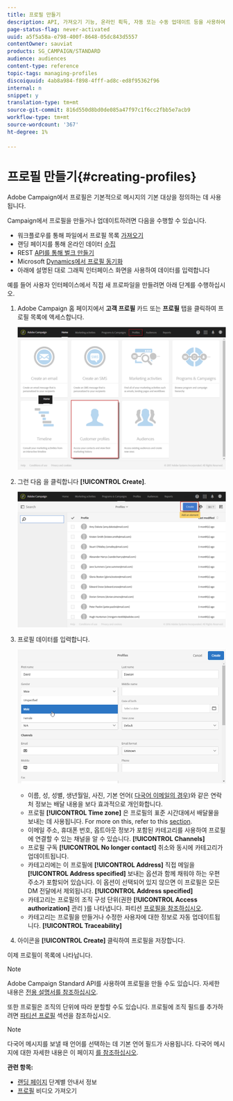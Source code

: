 ```yaml
---
title: 프로필 만들기
description: API, 가져오기 기능, 온라인 획득, 자동 또는 수동 업데이트 등을 사용하여 프로파일을 만들고 연락처에 데이터를 수집하는 방법을 알아봅니다.
page-status-flag: never-activated
uuid: a5f5a58a-e798-400f-8648-05dc843d5557
contentOwner: sauviat
products: SG_CAMPAIGN/STANDARD
audience: audiences
content-type: reference
topic-tags: managing-profiles
discoiquuid: 4ab8a984-f898-4fff-ad8c-ed8f95362f96
internal: n
snippet: y
translation-type: tm+mt
source-git-commit: 816d550d8bd0de085a47f97c1f6cc2fbb5e7acb9
workflow-type: tm+mt
source-wordcount: '367'
ht-degree: 1%

---
```



# 프로필 만들기{#creating-profiles}

Adobe Campaign에서 프로필은 기본적으로 메시지의 기본 대상을 정의하는 데 사용됩니다.

Campaign에서 프로필을 만들거나 업데이트하려면 다음을 수행할 수 있습니다.

* 워크플로우를 통해 파일에서 프로필 목록 [가져오기](../../automating/using/importing-data.md#example--import-workflow-template)
* 랜딩 페이지를 통해 온라인 데이터 [수집](../../channels/using/getting-started-with-landing-pages.md)
* REST [API를 통해 벌크 만들기](../../api/using/get-started-apis.md)
* Microsoft [Dynamics에서 프로필 동기화](../../integrating/using/working-with-campaign-standard-and-microsoft-dynamics-365.md)
* 아래에 설명된 대로 그래픽 인터페이스 화면을 사용하여 데이터를 입력합니다

예를 들어 사용자 인터페이스에서 직접 새 프로파일을 만들려면 아래 단계를 수행하십시오.

1. Adobe Campaign 홈 페이지에서 **고객 프로필** 카드 또는 **프로필** 탭을 클릭하여 프로필 목록에 액세스합니다.

   ![](assets/profile_creation_1.png)

1. 그런 다음 을 클릭합니다 **[!UICONTROL Create]**.

   ![](assets/profile_creation.png)

1. 프로필 데이터를 입력합니다.

   ![](assets/profile_creation1.png)

   * 이름, 성, 성별, 생년월일, 사진, 기본 언어( [다국어 이메일의 경우](../../channels/using/creating-a-multilingual-email.md))와 같은 연락처 정보는 배달 내용을 보다 효과적으로 개인화합니다.
   * 프로필 **[!UICONTROL Time zone]** 은 프로필의 표준 시간대에서 배달물을 보내는 데 사용됩니다. For more on this, refer to this [section](../../sending/using/sending-messages-at-the-recipient-s-time-zone.md).
   * 이메일 주소, 휴대폰 번호, 옵트아웃 정보가 포함된 카테고리를 사용하여 프로필에 연결할 수 있는 채널을 알 수 있습니다. **[!UICONTROL Channels]**
   * 프로필 구독 **[!UICONTROL No longer contact]** 취소와 동시에 카테고리가 업데이트됩니다.
   * 카테고리에는 이 프로필에 **[!UICONTROL Address]** 직접 메일을 **[!UICONTROL Address specified]** [](../../channels/using/about-direct-mail.md) 보내는 옵션과 함께 채워야 하는 우편 주소가 포함되어 있습니다. 이 옵션이 선택되어 있지 않으면 이 프로필은 모든 DM 전달에서 제외됩니다. **[!UICONTROL Address specified]**
   * 카테고리는 프로필의 조직 구성 단위(권한 **[!UICONTROL Access authorization]** 관리 [](../../administration/using/about-access-management.md))를 나타냅니다. 파티션 [프로필을 참조하십시오](../../administration/using/organizational-units.md#partitioning-profiles).
   * 카테고리는 프로필을 만들거나 수정한 사용자에 대한 정보로 자동 업데이트됩니다. **[!UICONTROL Traceability]**

1. 아이콘을 **[!UICONTROL Create]** 클릭하여 프로필을 저장합니다.

이제 프로필이 목록에 나타납니다.

>[!NOTE]
>
>Adobe Campaign Standard API를 사용하여 프로필을 만들 수도 있습니다. 자세한 내용은 [전용 설명서를 참조하십시오](../../api/using/creating-profiles.md).

또한 프로필은 조직의 단위에 따라 분할할 수도 있습니다. 프로필에 조직 필드를 추가하려면 [파티션 프로필](../../administration/using/organizational-units.md#partitioning-profiles) 섹션을 참조하십시오.

>[!NOTE]
>
>다국어 메시지를 보낼 때 언어를 선택하는 데 기본 언어 필드가 사용됩니다. 다국어 메시지에 대한 자세한 내용은 이 페이지 [를 참조하십시오](../../channels/using/creating-a-multilingual-email.md).

**관련 항목:**

* [랜딩 페이지](../../channels/using/getting-started-with-landing-pages.md) 단계별 안내서 정보
* [프로필](https://video.tv.adobe.com/v/24993?captions=kor) 비디오 가져오기
